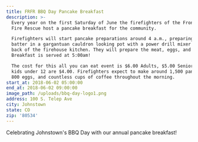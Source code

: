 ```yaml
---
title: FRFR BBQ Day Pancake Breakfast
description: >-
  Every year on the first Saturday of June the firefighters of the Front Range
  Fire Rescue host a pancake breakfast for the community. 

  Firefighters will start pancake preparations around 4 a.m., preparing the
  batter in a gargantuan cauldron looking pot with a power drill mixer in the
  back of the firehouse kitchen. They will prepare the meat, eggs, and coffee.
  Breakfast is served at 5:00am!

  The cost for this all you can eat event is $6.00 Adults, $5.00 Seniors, and
  kids under 12 are $4.00. Firefighters expect to make around 1,500 pancakes,
  800 eggs, and countless cups of coffee throughout the morning.
start_at: 2018-06-02 05:00:00
end_at: 2018-06-02 09:00:00
image_path: /uploads/bbq-day-logo1.png
address: 100 S. Telep Ave
city: Johnstown
state: CO
zip: '80534'
---
```


Celebrating Johnstown's BBQ Day with our annual pancake breakfast!
